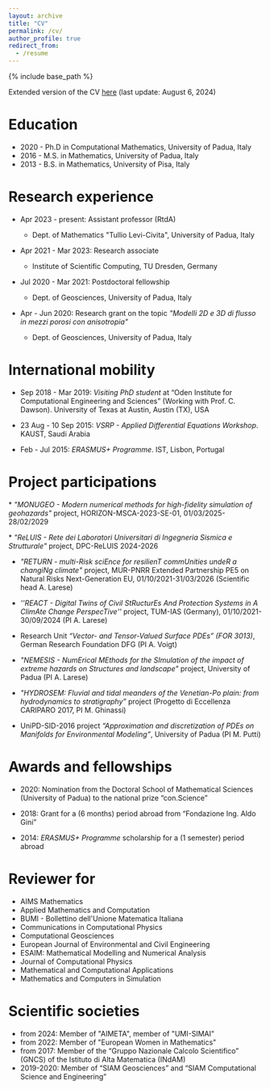 ```yaml
---
layout: archive
title: "CV"
permalink: /cv/
author_profile: true
redirect_from:
  - /resume
---
```


{% include base_path %}

Extended version of the CV [here](/files/CV_Elena_Bachini.pdf) (last update: August 6, 2024)

Education
======
* 2020 - Ph.D in Computational Mathematics, University of Padua, Italy 
* 2016 - M.S. in Mathematics, University of Padua, Italy
* 2013 - B.S. in Mathematics, University of Pisa, Italy 

Research experience
=====
* Apr 2023 - present: Assistant professor (RtdA)
  * Dept. of Mathematics "Tullio Levi-Civita", University of Padua, Italy

* Apr 2021 - Mar 2023: Research associate 
  * Institute of Scientific Computing, TU Dresden, Germany

* Jul 2020 - Mar 2021: Postdoctoral fellowship 
  * Dept. of Geosciences, University of Padua, Italy

* Apr - Jun 2020: Research grant on the topic <em>"Modelli 2D e 3D di flusso in mezzi porosi con anisotropia"</em>
  * Dept. of Geosciences, University of Padua, Italy
  
International mobility
=====
* Sep 2018 - Mar 2019: <em>Visiting PhD student</em> at “Oden Institute for Computational Engineering and Sciences” (Working with Prof. C. Dawson). University of Texas at Austin, Austin (TX), USA

* 23 Aug - 10 Sep 2015: <em>VSRP - Applied Differential Equations Workshop</em>. KAUST, Saudi Arabia

* Feb - Jul 2015: <em>ERASMUS+ Programme</em>. IST, Lisbon, Portugal

Project participations
=====
*<em> "MONUGEO - Modern numerical methods for high-fidelity simulation of geohazards"</em> project, HORIZON-MSCA-2023-SE-01, 01/03/2025-28/02/2029

*<em> "ReLUIS - Rete dei Laboratori Universitari
  di Ingegneria Sismica e Strutturale"</em> project, DPC-ReLUIS 2024-2026
  
* <em>"RETURN - multi-Risk sciEnce for resilienT commUnities undeR a changiNg climate"</em> project,  MUR-PNRR Extended Partnership PE5 on Natural Risks
Next-Generation EU, 01/10/2021-31/03/2026 (Scientific head A. Larese)

* <em> ''REACT - Digital Twins of Civil StRucturEs And Protection
  Systems in A ClimAte Change PerspecTive'' </em> project, TUM-IAS
  (Germany), 01/10/2021-30/09/2024 (PI A. Larese)

* Research Unit <em>“Vector- and Tensor-Valued Surface PDEs” (FOR 3013)</em>, German Research Foundation DFG (PI A. Voigt)

* <em>"NEMESIS - NumErical MEthods for the SImulation of the impact of extreme hazards on
Structures and landscape"</em> project, University of Padua (PI A. Larese)

* <em>"HYDROSEM: Fluvial and tidal meanders of the Venetian-Po plain: from hydrodynamics to stratigraphy”</em> project (Progetto di Eccellenza CARIPARO 2017, PI M. Ghinassi)

* UniPD-SID-2016 project <em>“Approximation and discretization of PDEs on Manifolds for Environmental Modeling”</em>, University of Padua (PI M. Putti)

Awards and fellowships
=====
* 2020: Nomination from the Doctoral School of Mathematical Sciences (University of Padua) to the national prize “con.Science”

* 2018: Grant for a (6 months) period abroad from “Fondazione Ing. Aldo Gini”

* 2014: <em>ERASMUS+ Programme</em> scholarship for a (1 semester) period abroad

Reviewer for
=====
* AIMS Mathematics
* Applied Mathematics and Computation
* BUMI - Bollettino dell'Unione Matematica Italiana
* Communications in Computational Physics
* Computational Geosciences
* European Journal of Environmental and Civil Engineering
* ESAIM: Mathematical Modelling and Numerical Analysis
* Journal of Computational Physics
* Mathematical and Computational Applications
* Mathematics and Computers in Simulation


Scientific societies
=====
* from 2024: Member of "AIMETA", member of "UMI-SIMAI"
* from 2022: Member of "European Women in Mathematics"
* from 2017: Member of the “Gruppo Nazionale Calcolo Scientifico” (GNCS) of the Istituto di Alta Matematica (INdAM)
* 2019-2020: Member of “SIAM Geosciences” and “SIAM Computational Science and Engineering”
